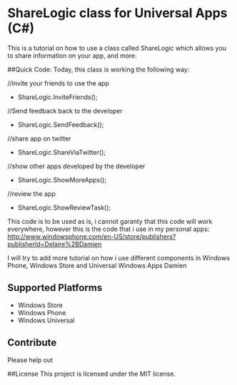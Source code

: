 ShareLogic class for Universal Apps (C#)
=========================

This is a tutorial on how to use a class called ShareLogic which allows you to share information on your app, and more.

##Quick Code:
Today, this class is working the following way:

//invite your friends to use the app
- ShareLogic.InviteFriends();

//Send feedback back to the developer
- ShareLogic.SendFeedback();

//share app on twitter
- ShareLogic.ShareViaTwitter();

//show other apps developed by the developer 
- ShareLogic.ShowMoreApps();

//review the app
- ShareLogic.ShowReviewTask();
			

This code is to be used as is, i cannot garanty that this code will work everywhere, however this is the code that i use in my personal apps: http://www.windowsphone.com/en-US/store/publishers?publisherId=Delaire%2BDamien

I will try to add more tutorial on how i use different components in Windows Phone, Windows Store and Universal Windows Apps
Damien


## Supported Platforms
* Windows Store
* Windows Phone
* Windows Universal

## Contribute	
Please help out

##License
This project is licensed under the MIT license.
